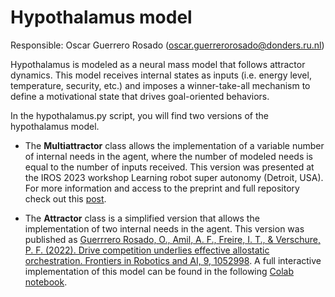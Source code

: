 # Hypothalamus model

Responsible: Oscar Guerrero Rosado (oscar.guerrerorosado@donders.ru.nl)

Hypothalamus is modeled as a neural mass model that follows attractor dynamics. This model receives internal states as inputs (i.e. energy level, temperature, security, etc.) and imposes a winner-take-all mechanism to define a motivational state that drives goal-oriented behaviors.

In the hypothalamus.py script, you will find two versions of the hypothalamus model.

- The **Multiattractor** class allows the implementation of a variable number of internal needs in the agent, where the number of modeled needs is equal to the number of inputs received. This version was presented at the IROS 2023 workshop Learning robot super autonomy (Detroit, USA). For more information and access to the preprint and full repository check out this [post](https://oscarguerrerorosado.github.io/Post-IROS2023.html).

- The **Attractor** class is a simplified version that allows the implementation of two internal needs in the agent. This version was published as [Guerrrero Rosado, O., Amil, A. F., Freire, I. T., & Verschure, P. F. (2022). Drive competition underlies effective allostatic orchestration. Frontiers in Robotics and AI, 9, 1052998](https://www.frontiersin.org/articles/10.3389/frobt.2022.1052998/full?utm_source=S-TWT&utm_medium=SNET&utm_campaign=ECO_FROBT_XXXXXXXX_auto-dlvrit). A full interactive implementation of this model can be found in the following [Colab notebook](https://colab.research.google.com/drive/1FFLaeUqoFr6AjfKiNdFs76hDWezUlmxY).

